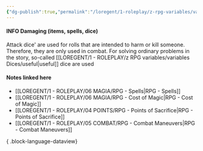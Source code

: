 ```yaml
---
{"dg-publish":true,"permalink":"/loregent/1-roleplay/z-rpg-variables/variables-dices/damaging/"}
---
```


#### INFO Damaging (items, spells, dice)

Attack dice' are used for rolls that are intended to harm or kill someone. Therefore, they are only used in combat. For solving ordinary problems in the story, so-called [[LOREGENT/1 - ROLEPLAY/z RPG variables/variables Dices/useful\|useful]] dice are used

#### Notes linked here

- [[LOREGENT/1 - ROLEPLAY/06 MAGIA/RPG - Spells\|RPG - Spells]]
- [[LOREGENT/1 - ROLEPLAY/06 MAGIA/RPG - Cost of Magic\|RPG - Cost of Magic]]
- [[LOREGENT/1 - ROLEPLAY/04 POINTS/RPG - Points of Sacrifice\|RPG - Points of Sacrifice]]
- [[LOREGENT/1 - ROLEPLAY/05 COMBAT/RPG - Combat Maneuvers\|RPG - Combat Maneuvers]]

{ .block-language-dataview}
